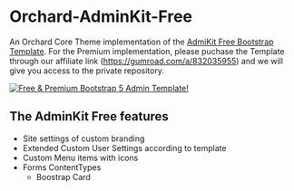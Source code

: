 # Orchard-AdminKit-Free
An Orchard Core Theme implementation of the [AdmiKit Free Bootstrap Template](https://gumroad.com/a/832035955). For the Premium implementation, please puchase the Template through our affiliate link (https://gumroad.com/a/832035955) and we will give you access to the private repository.

[![Free & Premium Bootstrap 5 Admin Template!](https://adminkit.io/static/d62b79d528df4b848c92b669cf8acf80/3b6a2/screenshot-900x600.jpg "Free & Premium Bootstrap 5 Admin Template")](https://gumroad.com/a/832035955)

## The AdminKit Free features
- Site settings of custom branding
- Extended Custom User Settings according to template
- Custom Menu items with icons
- Forms ContentTypes
  - Boostrap Card
